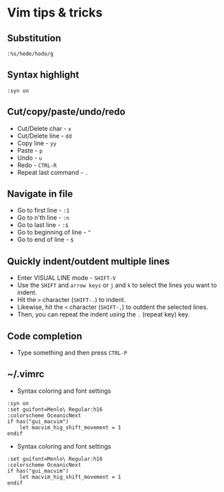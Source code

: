 # Vim tips & tricks
## Substitution 
```
:%s/hede/hodo/g
```
#####

## Syntax highlight
```
:syn on
```
#####

## Cut/copy/paste/undo/redo
* Cut/Delete char - `x`
* Cut/Delete line - `dd`
* Copy line - `yy`
* Paste - `p`
* Undo - `u`
* Redo - `CTRL-R`
* Repeat last command - `.`
#####

## Navigate in file
* Go to first line - `:1`
* Go to n'th line - `:n`
* Go to last line - `:$`
* Go to beginning of line  - `^`
* Go to end of line  - `$`
#####

## Quickly indent/outdent multiple lines
* Enter VISUAL LINE mode - `SHIFT-V`
* Use the `SHIFT` and `arrow keys` or `j` and `k` to select the lines you want to indent.
* Hit the `>` character (`SHIFT-.`) to indent.
* Likewise, hit the `<` character (`SHIFT-,`) to outdent the selected lines.
* Then, you can repeat the indent using the `.` (repeat key) key. 
#####

## Code completion
* Type something and then press `CTRL-P`
#####

## ~/.vimrc
* Syntax coloring and font settings
```
:syn on
:set guifont=Menlo\ Regular:h16
:colorscheme OceanicNext
if has("gui_macvim")
    let macvim_hig_shift_movement = 1
endif
```

* Syntax coloring and font settings
```
:set guifont=Menlo\ Regular:h16
:colorscheme OceanicNext
if has("gui_macvim")
    let macvim_hig_shift_movement = 1
endif
```
#####
